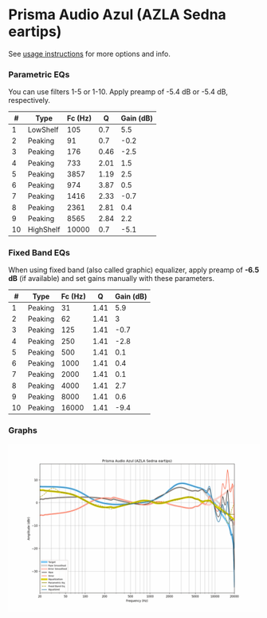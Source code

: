 # Prisma Audio Azul (AZLA Sedna eartips)
See [usage instructions](https://github.com/jaakkopasanen/AutoEq#usage) for more options and info.

### Parametric EQs
You can use filters 1-5 or 1-10. Apply preamp of -5.4 dB or -5.4 dB, respectively.

|   # | Type      |   Fc (Hz) |    Q |   Gain (dB) |
|-----|-----------|-----------|------|-------------|
|   1 | LowShelf  |       105 | 0.7  |         5.5 |
|   2 | Peaking   |        91 | 0.7  |        -0.2 |
|   3 | Peaking   |       176 | 0.46 |        -2.5 |
|   4 | Peaking   |       733 | 2.01 |         1.5 |
|   5 | Peaking   |      3857 | 1.19 |         2.5 |
|   6 | Peaking   |       974 | 3.87 |         0.5 |
|   7 | Peaking   |      1416 | 2.33 |        -0.7 |
|   8 | Peaking   |      2361 | 2.81 |         0.4 |
|   9 | Peaking   |      8565 | 2.84 |         2.2 |
|  10 | HighShelf |     10000 | 0.7  |        -5.1 |

### Fixed Band EQs
When using fixed band (also called graphic) equalizer, apply preamp of **-6.5 dB** (if available) and set gains manually with these parameters.

|   # | Type    |   Fc (Hz) |    Q |   Gain (dB) |
|-----|---------|-----------|------|-------------|
|   1 | Peaking |        31 | 1.41 |         5.9 |
|   2 | Peaking |        62 | 1.41 |         3   |
|   3 | Peaking |       125 | 1.41 |        -0.7 |
|   4 | Peaking |       250 | 1.41 |        -2.8 |
|   5 | Peaking |       500 | 1.41 |         0.1 |
|   6 | Peaking |      1000 | 1.41 |         0.4 |
|   7 | Peaking |      2000 | 1.41 |         0.1 |
|   8 | Peaking |      4000 | 1.41 |         2.7 |
|   9 | Peaking |      8000 | 1.41 |         0.6 |
|  10 | Peaking |     16000 | 1.41 |        -9.4 |

### Graphs
![](./Prisma%20Audio%20Azul%20(AZLA%20Sedna%20eartips).png)
